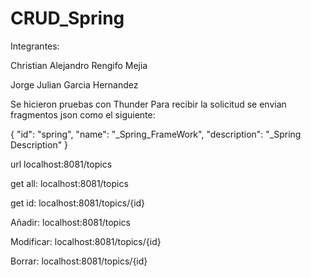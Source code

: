 # CRUD_Spring

Integrantes:

Christian Alejandro Rengifo Mejia 

Jorge Julian Garcia Hernandez


Se hicieron pruebas con Thunder
Para recibir la solicitud se envian fragmentos json como el siguiente:

{
    "id": "spring",
    "name": "_Spring_FrameWork",
    "description": "_Spring Description"
  }



url localhost:8081/topics

get all: localhost:8081/topics

get id: localhost:8081/topics/{id}

Añadir: localhost:8081/topics

Modificar: localhost:8081/topics/{id}

Borrar: localhost:8081/topics/{id}
